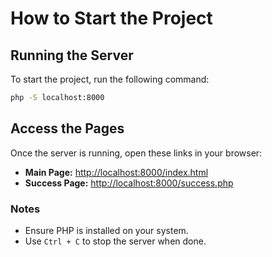 # How to Start the Project

## Running the Server  
To start the project, run the following command:  

```sh
php -S localhost:8000
```

## Access the Pages  

Once the server is running, open these links in your browser:  

- **Main Page:** [http://localhost:8000/index.html](http://localhost:8000/index.html)  
- **Success Page:** [http://localhost:8000/success.php](http://localhost:8000/success.php)  

### Notes  
- Ensure PHP is installed on your system.  
- Use `Ctrl + C` to stop the server when done. 